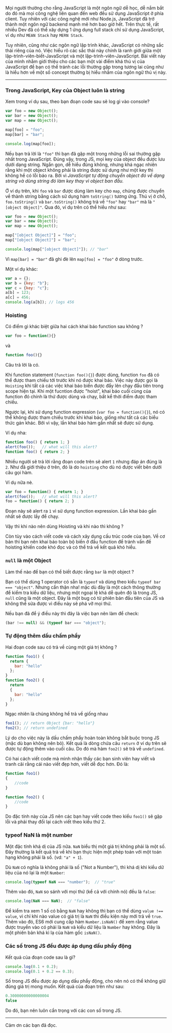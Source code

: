 Mọi người thường cho rằng JavaScript là một ngôn ngữ dễ học, dễ nắm bắt do đó mà mọi công nghệ liên quan đến web đều sử dụng JavaScript ở phía client. Tuy nhiên với các công nghệ mới như Node.js, JavaScript đã trở thành một ngôn ngữ backend mạnh mẽ hơn bao giờ hết. Trên thực tế, rất nhiều Dev đã có thể xây dựng 1 ứng dụng full stack chỉ sử dụng JavaScript, ví dụ như `MEAN Stack` hay `MERN Stack`.

Tuy nhiên, cũng như các ngôn ngữ lập trình khác, JavaScript có những sắc thái riêng của nó. Việc hiểu rõ các sắc thái này chính là ranh giới giữa một lập-trình-viên-biết-JavaScript và một lập-trình-viên-JavaScript. Bài viết này của mình nhằm giới thiệu cho các bạn một vài điểm khá thú vị của JavaScript để bạn có thể tránh các lỗi thường gặp trong tương lai cũng như là hiểu hơn về một số concept thường bị hiểu nhầm của ngôn ngữ thú vị này.
* * *
### Trong JavaScript, Key của Object luôn là string
Xem trong ví dụ sau, theo bạn đoạn code sau sẽ log gì vào console? 

```javascript
var foo = new Object();
var bar = new Object();
var map = new Object();

map[foo] = "foo";
map[bar] = "bar";

console.log(map[foo]);
```

Nếu bạn trả lời là `"foo"` thì bạn đã gặp một trong những lỗi sai thường gặp nhất trong JavaScript. Đúng vậy, trong JS, mọi key của object đều được lưu dưới dạng string. Ngắn gọn, dễ hiểu đúng không, nhưng khá ngạc nhiên rằng khi một object không phải là string được sử dụng như một key thì không hề có lỗi báo ra. Bởi vì *JavaScript tự động chuyển object đó về dạng string và dùng string đó làm key thay vì object ban đầu.*

Ở ví dụ trên, khi `foo` và `bar` được dùng làm key cho `map`, chúng được chuyển về thành string bằng cách sử dụng hàm `toString()` tương ứng. Thú vị ở chỗ, `foo.toString()` và `bar.toString()` không trả về `"foo"` hay `"bar"` mà là `"[object Object]"`. Qua đó, ví dụ trên có thể hiểu như sau:

```javascript
var foo = new Object();
var bar = new Object();
var map = new Object();

map["[object Object]"] = "foo";
map["[object Object]"] = "bar";

console.log(map["[object Object]"]); // "bar"
```

Vì `map[bar] = "bar"` đã ghi đè lên `map[foo] = "foo"` ở dòng trước.

Một ví dụ khác: 

```javascript
var a = {};
var b = {key: "b"};
var c = {key: "c"};
a[b] = 123;
a[c] = 456;
console.log(a[b]); // logs 456
```

### Hoisting
Có điểm gì khác biệt giữa hai cách khai báo function sau không ?
```javascript
var foo = function(){}
```

và

```javascript
function foo(){}
```

Câu trả lời là có.

Khi function statement (`function foo(){}`) được dùng, function `foo` đã có thể được tham chiếu tới trước khi nó được khai báo. Việc này được gọi là `Hoisting` khi tất cả các việc khai báo biến được đẩy lên chạy đầu tiên trong scope hiện tại. Khi một fucntion được "hoist", khai báo cuối cùng của function đó chính là thứ được dùng và chạy, bất kể thời điểm được tham chiếu.

Ngược lại, khi sử dụng function expression (`var foo = function(){}`), nó có thể không được tham chiếu trước khi khai báo, giống như tất cả các biểu thức gán khác. Bởi vì vậy, lần khai báo hàm gần nhất sẽ được sử dụng.

Ví dụ nha:
```javascript
function foo() { return 1; }
alert(foo());   // what will this alert?
function foo() { return 2; }
```

Nhiều người sẽ trả lời rằng đoạn code trên sẽ alert `1` nhưng đáp án đúng là `2`. Như đã giới thiệu ở trên, đó là do `hoisting` cho dù nó được viết bên dưới câu gọi hàm.

Ví dụ nữa nè.

```javascript
var foo = function() { return 1; }
alert(foo());   // what will this alert?
foo = function() { return 2; }
```

Đoạn này sẽ alert ra `1` vì  sử  dụng function expression. Lần khai báo gần nhất sẽ được lấy để chạy.

Vậy thì khi nào nên dùng Hoisting và khi nào thì không ?

Còn tùy vào cách viết code và cách xây dụng cấu trúc code của bạn. Về cơ bản thì bạn nên khai báo toàn bộ biến ở đầu function để tránh vấn đề hoisting khiến code khó đọc và có thể trả về kết quả khó hiểu.

### `null` là một Object
Làm thế nào để bạn có thể biết được rằng `bar` là một object ?

Bạn có thể dùng 1 operator có sẵn là `typeof` và dùng theo kiểu `typeof bar === "object"`. Nhưng cẩn thận nha! mặc dù đây là một cách thông thường để kiểm tra kiểu dữ liệu, nhưng một ngoại lệ khá dễ quên đó là trong JS, `null` cũng là một object. Đây là một bug có từ phiên bản đầu tiên của JS và không thể sửa được vì điều này sẽ phá vỡ mọi thứ.

Nếu bạn đã để ý điều này thì đây là việc bạn nên làm để check:

```javascript
(bar !== null) && (typeof bar === "object");
```

### Tự động thêm dấu chấm phẩy
Hai đoạn code sau có trả về cùng một giá trị không ?

```javascript
function foo1() {
  return {
    bar: "hello"
  };
}
function foo2() {
  return
  {
    bar: "hello"
  };
}
```

Ngạc nhiên là chúng không hề trả về giống nhau

```javascript
foo1(); // return Object {bar: "hello"}
foo2(); // return undefined
```

Lý do cho việc này là dấu chấm phẩy hoàn toàn không bắt buộc trong JS (mặc dù bạn không nên bỏ). Kết quả là dòng chứa câu `return` ở ví dụ trên sẽ được tự động thêm vào cuối câu. Do đó mà hàm `foo2()` sẽ trả về `undefined`.

Có hai cách viết code mà mình nhận thấy các bạn sinh viên hay viết và tranh cãi rằng cái nào viết đẹp hơn, viết dễ đọc hơn. Đó là:

```javascript
function foo1()
{
    //code
}

function foo2() {
    //code
}
```

Do đặc tính này của JS nên các bạn hay viết code theo kiểu `foo1()` sẽ gặp lỗi và phải thay đổi lại cách viết theo kiểu thứ 2.

### typeof NaN là một number

Một đặc tính khá dị của JS nữa. `NaN` biểu thị một giá trị không phải là một số. Đây thường là kết quả trả về khi bạn thực hiện một phép toán với một toán hạng không phải là số. (vd: `"a" + 1`).

Dù `NaN` có nghĩa là không phải là số ("Not a Number"), thì khá dị khi kiểu dữ liệu của nó lại là một `Number`:

```javascript
console.log(typeof NaN === "number");  // "true"
```

Thêm vào đó, `NaN` so sánh với mọi thứ (kể cả với chính nó) đều là `false`:
```javascript
console.log(NaN === NaN);  // "false"
```

Để kiểm tra xem 1 số có bằng `NaN` hay không thì bạn có thể dùng `value !== value`, vì chỉ khi nào value có giá trị là `NaN` thì điều kiện này mới trả về `true`. Thêm vào đó, ES6 mới cung cấp hàm `Number.isNaN()` để xem rằng value được truyền vào có phải là `NaN` và kiểu dữ liệu là `Number` hay không. Đây là một phiên bản khá kì lạ của hàm gốc `isNaN()`.

### Các số trong JS đều được áp dụng dấu phẩy động

Kết quả của đoạn code sau là gì? 

```javascript
console.log(0.1 + 0.2);
console.log(0.1 + 0.2 == 0.3);
```

Số trong JS đều được áp dụng dấu phẩy động, cho nên nó có thể không giữ đúng giá trị mong muốn. Kết quả của đoạn trên như sau:

```javascript
0.30000000000000004
false
```

Do đó, bạn nên luôn cẩn trọng với các con số trong JS.

***

Cảm ơn các bạn đã đọc.
